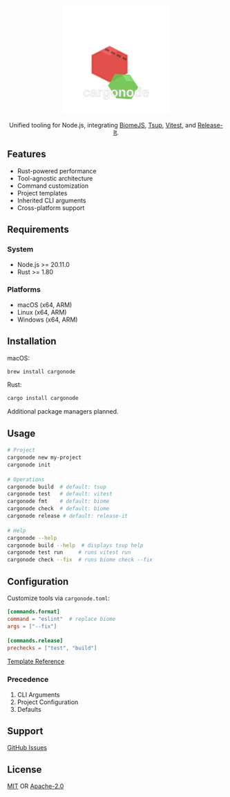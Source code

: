 <div align="center">
<img src="./docs/logo.svg" width="250px" />

Unified tooling for Node.js, integrating [BiomeJS](https://biomejs.dev), [Tsup](https://tsup.egoist.dev), [Vitest](https://vitest.dev), and [Release-It](https://github.com/release-it/release-it).

</div>

## Features

- Rust-powered performance
- Tool-agnostic architecture
- Command customization
- Project templates
- Inherited CLI arguments
- Cross-platform support

## Requirements

### System

- Node.js >= 20.11.0
- Rust >= 1.80

### Platforms

- macOS (x64, ARM)
- Linux (x64, ARM)
- Windows (x64, ARM)

## Installation

macOS:

```bash
brew install cargonode
```

Rust:

```bash
cargo install cargonode
```

Additional package managers planned.

## Usage

```bash
# Project
cargonode new my-project
cargonode init

# Operations
cargonode build  # default: tsup
cargonode test   # default: vitest
cargonode fmt    # default: biome
cargonode check  # default: biome
cargonode release # default: release-it

# Help
cargonode --help
cargonode build --help  # displays tsup help
cargonode test run     # runs vitest run
cargonode check --fix  # runs biome check --fix
```

## Configuration

Customize tools via `cargonode.toml`:

```toml
[commands.format]
command = "eslint"  # replace biome
args = ["--fix"]

[commands.release]
prechecks = ["test", "build"]
```

[Template Reference](./templates/node_typescript/cargonode.toml)

### Precedence

1. CLI Arguments
2. Project Configuration
3. Defaults

## Support

[GitHub Issues](https://github.com/xosnrdev/cargonode/issues)

## License

[MIT](./LICENSE-MIT) OR [Apache-2.0](./LICENSE-APACHE)
